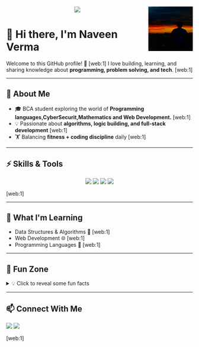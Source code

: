 <p align="center">
  <img align="right" src="https://github.com/worknaveenverma/worknaveenverma/blob/f9fb85035021d486e1d210669593eb6c333e97a0/IMG-20250904-WA0010.jpg" width="120" height="120" alt="Profile Photo">
  <a href="https://github.com/worknaveenverma">
    <img src="https://readme-typing-svg.herokuapp.com?size=25&color=F70058&center=true&vCenter=true&width=500&lines=Coder+%7C+Learner+%7C+Fitness">
  </a>
</p>

# 👋 Hi there, I'm Naveen Verma

Welcome to this GitHub profile! 🚀  [web:1]
I love building, learning, and sharing knowledge about **programming, problem solving, and tech**.  [web:1]

---

## 🚀 About Me
- 🎓 BCA student exploring the world of **Programming languages,CyberSecurit,Mathematics and Web Development.**  [web:1]
- 💡 Passionate about **algorithms, logic building, and full-stack development**  [web:1]
- 🏋️ Balancing **fitness + coding discipline** daily  [web:1]

---

## ⚡ Skills & Tools
<p align="center">
  <img src="https://img.shields.io/badge/C-00599C?style=for-the-badge&logo=c&logoColor=white"/>
  <img src="https://img.shields.io/badge/Python-3776AB?style=for-the-badge&logo=python&logoColor=white"/>
  <img src="https://img.shields.io/badge/Git-F05032?style=for-the-badge&logo=git&logoColor=white"/>
  <img src="https://img.shields.io/badge/Linux-FCC624?style=for-the-badge&logo=linux&logoColor=black"/>
</p>  [web:1]

---

## 🌱 What I'm Learning
- Data Structures & Algorithms 🧩  [web:1]
- Web Development 🌐  [web:1]
- Programming Languages 🤝  [web:1]

---

## 🎯 Fun Zone
<details>
<summary>💡 Click to reveal some fun facts</summary>

- Treating coding like gym training – discipline > motivation 💪  [web:1]
- Keyboard shortcuts are a superpower ⚡  [web:1]
- Always down to debug code at 2 AM 🌙  [web:1]

</details>

---

## 📫 Connect With Me
<p align="center:
  <a href="https://www.linkedin.com/in/naveen-verma-084071386">
    <img src="https://img.shields.io/badge/LinkedIn-blue?style=flat&logo=linkedin"/>
  </a>
  <a href="mailto:work.naveenverma@gmail.com">
    <img src="https://img.shields.io/badge/Email-red?style=flat&logo=gmail&logoColor=white"/>
  </a>
</p>  [web:1]
